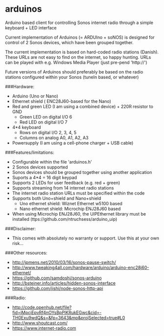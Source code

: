 # arduinos
Arduino based client for controlling Sonos internet radio through a simple keyboard + LED interface

Current implementation of Arduinos (= ARDUIno + soNOS) is designed for control of 2 Sonos devices, 
which have been grouped together.

The current implementation is based on hard-coded radio stations (Danish). These 
URLs are not easy to find on the internet, so happy hunting. URLs can be played with e.g. Windows 
Media Player (just pre-pend 'http://')

Future versions of Arduinos should preferably be based on the radio stations configured within your 
Sonos (tuneIn based, or whatever)

###Hardware:
- Arduino (Uno or Nano)
- Ethernet shield ( ENC28J60-based for the Nano)
- Red and green LED (I am using a combined device) + 220R resistor to GND
	- Green LED on digital I/O 6
	- Red LED on digital I/O 7
- 4*4 keyboard
	- Rows on digital I/O 2, 3, 4, 5
	- Columns on analog A0, A1, A2, A3
- Powersupply (I am using a cell-phone charger + USB cable)

###Features/limitations:
- Configurable within the file 'arduinos.h'
- 2 Sonos devices supported
- Sonos devices should be grouped together using another application
- Suports a 4*4 = 16 digit keypad
- Supports 2 LEDs for user feedback (e.g. red + green)
- Supports streaming from 14 internet radio stations
- The internet radio station URLs must be specified within the code
- Supports both Uno+shield and Nano+shield
	- Uno ethernet shield: Wiznet Ethernet w5100 based
	- Nano ethernet shield: Microchip ENJ28J60 based
- When using Microchip ENJ28J60, the UIPEthernet library must be installed (ttps://github.com/ntruchsess/arduino_uip)

###Disclaimer:
- This comes with absolutely no warranty or support. Use this at your own risk...

###Other resources:
- http://jpmens.net/2010/03/16/sonos-pause-switch/
- http://www.tweaking4all.com/hardware/arduino/arduino-enc28j60-ethernet/
- https://github.com/samdoshi/sonos-arduino
- http://bsteiner.info/articles/hidden-sonos-interface
- https://github.com/jishi/node-sonos-http-api

###Radio:
- http://code.openhub.net/file?fid=jMpcjEpvRf4nOYsBpPlKRukEGwc&cid=-TH0Exu9wdQ&s=&fp=3643&mp&projSelected=true#L0
- http://www.shoutcast.com/  
- https://www.internet-radio.com


